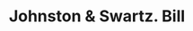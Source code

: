 ---
doi: 10.7916/D8NZ9KRW
date_other: '1880'
date_other_textual: 1880-1889
form: printed ephemera
genre:
- Invoices
name:
- Johnston & Swartz
object_in_context_url: https://biggert.cul.columbia.edu/items/view/ave_biggert_01351
subject_hierarchical_geographic:
- Allentown, Pennsylvania, United States
subject_name:
- Johnston & Swartz
title: Johnston & Swartz. Bill
sort_title: Johnston & Swartz. Bill
call_number: ave_biggert_01351
coordinates:
- 40.60166666666667,-75.47722222222222
pid: ave_biggert_01351
identifiers: ave_biggert_01351
thumbnail: https://derivativo-3.library.columbia.edu/iiif/2/ldpd:344633/full/!256,256/0/native.jpg
permalink: "/items/ave_biggert_01351/"
layout: iiif-image-page
---